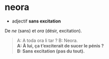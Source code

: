 # neora
- adjectif **sans excitation**

De *ne* (sans) et *ora* (désir, excitation).

> A: A toda ora li tar ?
> B: Neora.  
> 	**A: À lui, ça t’exciterait de sucer le pénis ?**  
> 	**B: Sans excitation (pas du tout).**